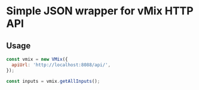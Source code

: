 # Simple JSON wrapper for vMix HTTP API

## Usage

```js
const vmix = new VMix({
  apiUrl: 'http://localhost:8088/api/',
});

const inputs = vmix.getAllInputs();
```
